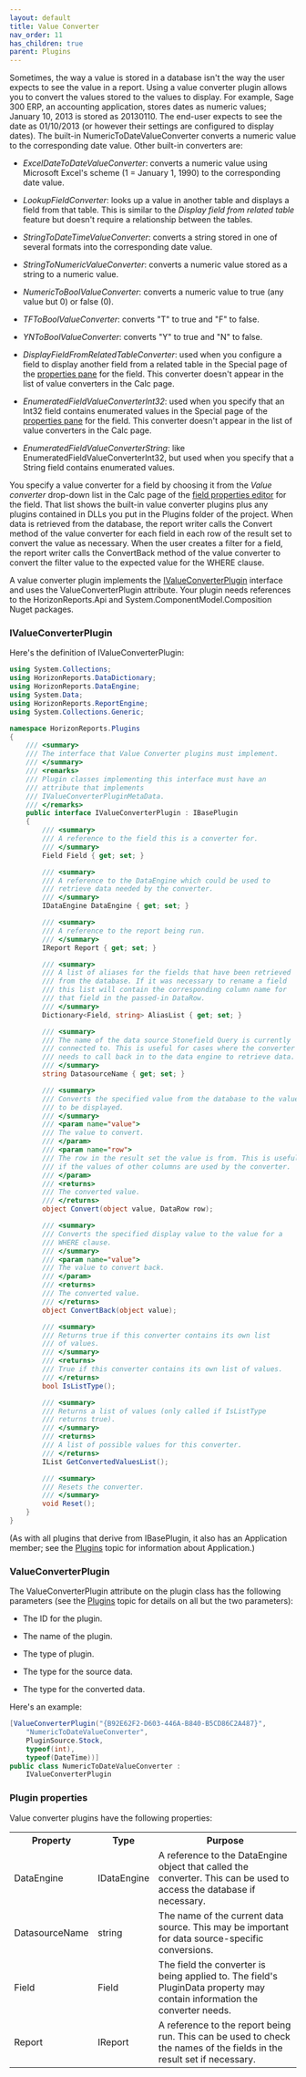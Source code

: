 ```yaml
---
layout: default
title: Value Converter
nav_order: 11
has_children: true
parent: Plugins
---
```


Sometimes, the way a value is stored in a database isn't the way the user expects to see the value in a report. Using a value converter plugin allows you to convert the values stored to the values to display. For example, Sage 300 ERP, an accounting application, stores dates as numeric values; January 10, 2013 is stored as 20130110. The end-user expects to see the date as 01/10/2013 (or however their settings are configured to display dates). The built-in NumericToDateValueConverter converts a numeric value to the corresponding date value. Other built-in converters are:

* *ExcelDateToDateValueConverter*: converts a numeric value using Microsoft Excel's scheme (1 = January 1, 1990) to the corresponding date value.

* *LookupFieldConverter*: looks up a value in another table and displays a field from that table. This is similar to the *Display field from related table* feature but doesn't require a relationship between the tables.

* *StringToDateTimeValueConverter*: converts a string stored in one of several formats into the corresponding date value.

* *StringToNumericValueConverter*: converts a numeric value stored as a string to a numeric value.

* *NumericToBoolValueConverter*: converts a numeric value to true (any value but 0) or false (0).

* *TFToBoolValueConverter*: converts "T" to true and "F" to false.

* *YNToBoolValueConverter*: converts "Y" to true and "N" to false.

* *DisplayFieldFromRelatedTableConverter*: used when you configure a field to display another field from a related table in the Special page of the [properties pane](vfps://Topic/_0OY0TQXLS) for the field. This converter doesn't appear in the list of value converters in the Calc page.

* *EnumeratedFieldValueConverterInt32*: used when you specify that an Int32 field contains enumerated values in the Special page of the [properties pane](vfps://Topic/_0OY0TQXLS) for the field. This converter doesn't appear in the list of value converters in the Calc page.

* *EnumeratedFieldValueConverterString*: like EnumeratedFieldValueConverterInt32, but used when you specify that a String field contains enumerated values.

You specify a value converter for a field by choosing it from the *Value converter* drop-down list in the Calc page of the [field properties editor](vfps://Topic/_0OY0TQXLS) for the field. That list shows the built-in value converter plugins plus any plugins contained in DLLs you put in the Plugins folder of the project. When data is retrieved from the database, the report writer calls the Convert method of the value converter for each field in each row of the result set to convert the value as necessary. When the user creates a filter for a field, the report writer calls the ConvertBack method of the value converter to convert the filter value to the expected value for the WHERE clause.

A value converter plugin implements the [IValueConverterPlugin](vfps://Topic/Interface%20IStonefieldQueryValueConverterPlugin) interface and uses the ValueConverterPlugin attribute. Your plugin needs references to the HorizonReports.Api and System.ComponentModel.Composition Nuget packages.

### IValueConverterPlugin
Here's the definition of IValueConverterPlugin:

```csharp
using System.Collections;
using HorizonReports.DataDictionary;
using HorizonReports.DataEngine;
using System.Data;
using HorizonReports.ReportEngine;
using System.Collections.Generic;

namespace HorizonReports.Plugins
{
    /// <summary>
    /// The interface that Value Converter plugins must implement.
    /// </summary>
    /// <remarks>
    /// Plugin classes implementing this interface must have an
    /// attribute that implements
    /// IValueConverterPluginMetaData.
    /// </remarks>
    public interface IValueConverterPlugin : IBasePlugin
    {
        /// <summary>
        /// A reference to the field this is a converter for.
        /// </summary>
        Field Field { get; set; }

        /// <summary>
        /// A reference to the DataEngine which could be used to
        /// retrieve data needed by the converter.
        /// </summary>
        IDataEngine DataEngine { get; set; }

        /// <summary>
        /// A reference to the report being run.
        /// </summary>
        IReport Report { get; set; }

        /// <summary>
        /// A list of aliases for the fields that have been retrieved
        /// from the database. If it was necessary to rename a field
        /// this list will contain the corresponding column name for
        /// that field in the passed-in DataRow.
        /// </summary>
        Dictionary<Field, string> AliasList { get; set; }

        /// <summary>
        /// The name of the data source Stonefield Query is currently
        /// connected to. This is useful for cases where the converter
        /// needs to call back in to the data engine to retrieve data.
        /// </summary>
        string DatasourceName { get; set; }

        /// <summary>
        /// Converts the specified value from the database to the value
        /// to be displayed.
        /// </summary>
        /// <param name="value">
        /// The value to convert.
        /// </param>
        /// <param name="row">
        /// The row in the result set the value is from. This is useful
        /// if the values of other columns are used by the converter.
        /// </param>
        /// <returns>
        /// The converted value.
        /// </returns>
        object Convert(object value, DataRow row);

        /// <summary>
        /// Converts the specified display value to the value for a
        /// WHERE clause.
        /// </summary>
        /// <param name="value">
        /// The value to convert back.
        /// </param>
        /// <returns>
        /// The converted value.
        /// </returns>
        object ConvertBack(object value);

        /// <summary>
        /// Returns true if this converter contains its own list
        /// of values.
        /// </summary>
        /// <returns>
        /// True if this converter contains its own list of values.
        /// </returns>
        bool IsListType();

        /// <summary>
        /// Returns a list of values (only called if IsListType
        /// returns true).
        /// </summary>
        /// <returns>
        /// A list of possible values for this converter.
        /// </returns>
        IList GetConvertedValuesList();

        /// <summary>
        /// Resets the converter.
        /// </summary>
        void Reset();
    }
}
```

(As with all plugins that derive from IBasePlugin, it also has an Application member; see the [Plugins](vfps://Topic/_0OV0T6LZO) topic for information about Application.)

### ValueConverterPlugin
The ValueConverterPlugin attribute on the plugin class has the following parameters (see the [Plugins](vfps://Topic/_0OV0T6LZO) topic for details on all but the two parameters):

* The ID for the plugin.

* The name of the plugin.

* The type of plugin.

* The type for the source data.

* The type for the converted data.

Here's an example:

```csharp
[ValueConverterPlugin("{B92E62F2-D603-446A-B840-B5CD86C2A487}",
    "NumericToDateValueConverter",
    PluginSource.Stock,
    typeof(int),
    typeof(DateTime))]
public class NumericToDateValueConverter :
    IValueConverterPlugin
```

### Plugin properties
Value converter plugins have the following properties:

<table class="detailtable table-striped">
<tr><th>Property</th><th>Type</th><th>Purpose</th>
</tr>
<tr>
<td>DataEngine</td>
<td>IDataEngine</td>
<td>A reference to the DataEngine object that called the converter. This can be used to access the database if necessary.</td>
</tr>
<tr>
<td>DatasourceName</td>
<td>string</td>
<td>The name of the current data source. This may be important for data source-specific conversions.</td>
</tr>
<tr>
<td>Field</td>
<td>Field</td>
<td>The field the converter is being applied to. The field's PluginData property may contain information the converter needs.</td>
</tr>
<tr>
<td>Report</td>
<td>IReport</td>
<td>A reference to the report being run. This can be used to check the names of the fields in the result set if necessary.</td>
</tr>
</table>
